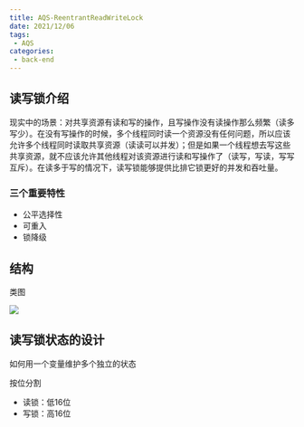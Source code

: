 ```yaml
---
title: AQS-ReentrantReadWriteLock
date: 2021/12/06
tags:
 - AQS
categories:
 - back-end
---
```

## 读写锁介绍

现实中的场景：对共享资源有读和写的操作，且写操作没有读操作那么频繁（读多写少）。在没有写操作的时候，多个线程同时读一个资源没有任何问题，所以应该允许多个线程同时读取共享资源（读读可以并发）；但是如果一个线程想去写这些共享资源，就不应该允许其他线程对该资源进行读和写操作了（读写，写读，写写互斥）。在读多于写的情况下，读写锁能够提供比排它锁更好的并发和吞吐量。



### 三个重要特性

* 公平选择性
* 可重入
* 锁降级



## 结构

类图

![](https://iniconico-image.oss-cn-chengdu.aliyuncs.com/typora/20211218203915.png)



## 读写锁状态的设计

如何用一个变量维护多个独立的状态

按位分割

* 读锁：低16位
* 写锁：高16位